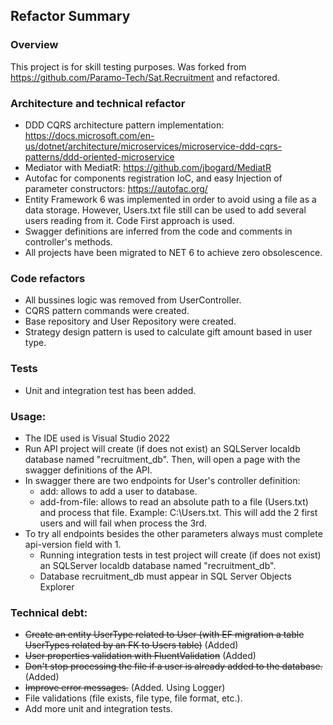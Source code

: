 ## Refactor Summary

### Overview 
This project is for skill testing purposes. Was forked from https://github.com/Paramo-Tech/Sat.Recruitment and refactored.

### Architecture and technical refactor
- DDD CQRS architecture pattern implementation: https://docs.microsoft.com/en-us/dotnet/architecture/microservices/microservice-ddd-cqrs-patterns/ddd-oriented-microservice
- Mediator with MediatR: https://github.com/jbogard/MediatR
- Autofac for components registration IoC, and easy Injection of parameter constructors: https://autofac.org/ 
- Entity Framework 6 was implemented in order to avoid using a file as a data storage. However, Users.txt file still can be used to add several users reading from it. Code First approach is used.
- Swagger definitions are inferred from the code and comments in controller's methods.
- All projects have been migrated to NET 6 to achieve zero obsolescence.

### Code refactors
- All bussines logic was removed from UserController.
- CQRS pattern commands were created.
- Base repository and User Repository were created.
- Strategy design pattern is used to calculate gift amount based in user type.

### Tests
- Unit and integration test has been added.	

### Usage:
- The IDE used is Visual Studio 2022
- Run API project will create (if does not exist) an SQLServer localdb database named "recruitment_db". Then, will open a page with the swagger definitions of the API.
- In swagger there are two endpoints for User's controller definition:
    - add: allows to add a user to database.
    - add-from-file: allows to read an absolute path to a file (Users.txt) and process that file. Example: C:\Users.txt. 
This will add the 2 first users and will fail when process the 3rd.
- To try all endpoints besides the other parameters always must complete api-version field with 1.
    - Running integration tests in test project will create (if does not exist) an SQLServer localdb database named "recruitment_db".
	- Database recruitment_db must appear in SQL Server Objects Explorer
	
### Technical debt:
- ~~Create an entity UserType related to User (with EF migration a table UserTypes related by an FK to Users table)~~ (Added)
- ~~User properties validation with FluentValidation~~ (Added)
- ~~Don't stop processing the file if a user is already added to the database.~~ (Added)
- ~~Improve error messages.~~ (Added. Using Logger) 
- File validations (file exists, file type, file format, etc.).
- Add more unit and integration tests.